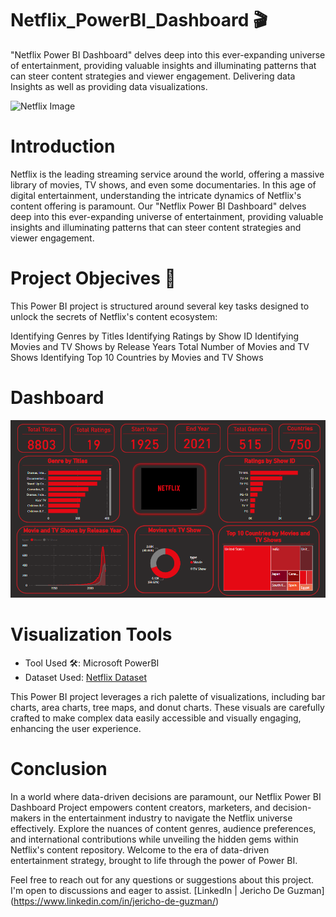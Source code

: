 # Netflix_PowerBI_Dashboard 🎬
"Netflix Power BI Dashboard" delves deep into this ever-expanding universe of entertainment, providing valuable insights and illuminating patterns that can steer content strategies and viewer engagement. Delivering data Insights as well as providing data visualizations.

![Netflix Image](https://upload.wikimedia.org/wikipedia/commons/6/69/Netflix_logo.svg)

# Introduction
Netflix is the leading streaming service around the world, offering a massive library of movies, TV shows, and even some documentaries.  In this age of digital entertainment, understanding the intricate dynamics of Netflix's content offering is paramount. Our "Netflix Power BI Dashboard" delves deep into this ever-expanding universe of entertainment, providing valuable insights and illuminating patterns that can steer content strategies and viewer engagement.

# Project Objecives 🎯
This Power BI project is structured around several key tasks designed to unlock the secrets of Netflix's content ecosystem:

Identifying Genres by Titles
Identifying Ratings by Show ID
Identifying Movies and TV Shows by Release Years
Total Number of Movies and TV Shows
Identifying Top 10 Countries by Movies and TV Shows

# Dashboard

![Netflix Dashboard_Image](Netflix_Dashboard.png)

# Visualization Tools

- Tool Used 🛠️: Microsoft PowerBI
- Dataset Used: [Netflix Dataset](https://www.kaggle.com/datasets/shivamb/netflix-shows)

This Power BI project leverages a rich palette of visualizations, including bar charts, area charts, tree maps, and donut charts. These visuals are carefully crafted to make complex data easily accessible and visually engaging, enhancing the user experience.

# Conclusion

In a world where data-driven decisions are paramount, our Netflix Power BI Dashboard Project empowers content creators, marketers, and decision-makers in the entertainment industry to navigate the Netflix universe effectively. Explore the nuances of content genres, audience preferences, and international contributions while unveiling the hidden gems within Netflix's content repository. Welcome to the era of data-driven entertainment strategy, brought to life through the power of Power BI.

Feel free to reach out for any questions or suggestions about this project. I'm open to discussions and eager to assist.
[LinkedIn | Jericho De Guzman] (https://www.linkedin.com/in/jericho-de-guzman/)
